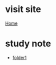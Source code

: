 # visit site
[Home](https://syamoji-ruler.github.io/study-study-study/)
# study note
- [folder1](/folder1/STUDYNOTE.md)
